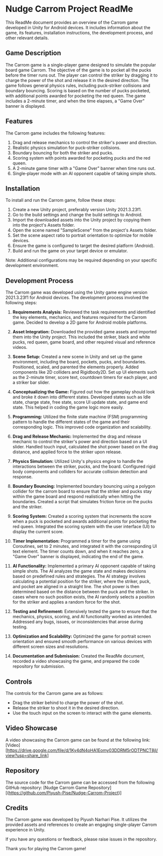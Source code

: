 # Nudge Carrom Project ReadMe

This ReadMe document provides an overview of the Carrom game developed in Unity for Android devices. It includes information about the game, its features, installation instructions, the development process, and other relevant details.

## Game Description

The Carrom game is a single-player game designed to simulate the popular board game Carrom. The objective of the game is to pocket all the pucks before the timer runs out. The player can control the striker by dragging it to charge the power of the shot and release it in the desired direction. The game follows general physics rules, including puck-striker collisions and boundary bouncing. Scoring is based on the number of pucks pocketed, with additional points awarded for pocketing the red queen. The game includes a 2-minute timer, and when the time elapses, a "Game Over" banner is displayed.

## Features

The Carrom game includes the following features:

1. Drag and release mechanics to control the striker's power and direction.
2. Realistic physics simulation for puck-striker collisions.
3. Boundary bouncing for both the striker and pucks.
4. Scoring system with points awarded for pocketing pucks and the red queen.
5. A 2-minute game timer with a "Game Over" banner when time runs out.
6. Single-player mode with an AI opponent capable of taking simple shots.

## Installation

To install and run the Carrom game, follow these steps:

1. Create a new Unity project, preferably version Unity 2021.3.23f1.
2. Go to the build settings and change the build settings to Android.
4. Import the downloaded assets into the Unity project by copying them into the project's Assets folder.
5. Open the scene named "SampleScene" from the project's Assets folder.
6. Set the scene aspect ratio to portrait orientation to optimize for mobile devices.
7. Ensure the game is configured to target the desired platform (Android).
8. Build and run the game on your target device or emulator.

Note: Additional configurations may be required depending on your specific development environment.

## Development Process

The Carrom game was developed using the Unity game engine version 2021.3.23f1 for Android devices. The development process involved the following steps:

1. **Requirements Analysis:** Reviewed the task requirements and identified the key elements, mechanics, and features required for the Carrom game. Decided to develop a 2D game for Android mobile platforms.

2. **Asset Integration:** Downloaded the provided game assets and imported them into the Unity project. This included the striker, black and white pucks, red queen, game board, and other required visual and reference videos.

3. **Scene Setup:** Created a new scene in Unity and set up the game environment, including the board, pockets, pucks, and boundaries. Positioned, scaled, and parented the elements properly. Added components like 2D colliders and Rigidbody2D. Set up UI elements such as the 2-minute timer, score text, countdown timers for each player, and a striker bar slider.

4. **Conceptualizing the Game:** Figured out how the gameplay should look and broke it down into different states. Developed states such as Idle state, charge state, free state, score UI update state, and game end state. This helped in coding the game logic more easily.

5. **Programming:** Utilized the finite state machine (FSM) programming pattern to handle the different states of the game and their corresponding logic. This improved code organization and scalability.

6. **Drag and Release Mechanic:** Implemented the drag and release mechanic to control the striker's power and direction based on a UI slider. Handled touch input, calculated the shot power based on the drag distance, and applied force to the striker upon release.

7. **Physics Simulation:** Utilized Unity's physics engine to handle the interactions between the striker, pucks, and the board. Configured rigid body components and colliders for accurate collision detection and response.

8. **Boundary Bouncing:** Implemented boundary bouncing using a polygon collider for the carrom board to ensure that the striker and pucks stay within the game board and respond realistically when hitting the boundaries. Created a script that simulates friction force on the pucks and the striker.

9. **Scoring System:** Created a scoring system that increments the score when a puck is pocketed and awards additional points for pocketing the red queen. Integrated the scoring system with the user interface (UI) to display the current score.

10. **Timer Implementation:** Programmed a timer for the game using Coroutines, set to 2 minutes, and integrated it with the corresponding UI text element. The timer counts down, and when it reaches zero, a "Game Over" banner is displayed, indicating the end of the game.

11. **AI Functionality:** Implemented a primary AI opponent capable of taking simple shots. The AI analyzes the game state and makes decisions based on predefined rules and strategies. The AI strategy involves calculating a potential position for the striker, where the striker, puck, and pocket are aligned in a straight line. The shot power is then determined based on the distance between the puck and the striker. In cases where no such position exists, the AI randomly selects a position for the striker and applies a random force for the shot.

12. **Testing and Refinement:** Extensively tested the game to ensure that the mechanics, physics, scoring, and AI functionality worked as intended. Addressed any bugs, issues, or inconsistencies that arose during testing.

13. **Optimization and Scalability:** Optimized the game for portrait screen orientation and ensured smooth performance on various devices with different screen sizes and resolutions.

14. **Documentation and Submission:** Created the ReadMe document, recorded a video showcasing the game, and prepared the code repository for submission.

## Controls

The controls for the Carrom game are as follows:

- Drag the striker behind to charge the power of the shot.
- Release the striker to shoot it in the desired direction.
- Use the touch input on the screen to interact with the game elements.

## Video Showcase

A video showcasing the Carrom game can be found at the following link: [Video][https://drive.google.com/file/d/1Ky4dN4oHA1Eomy03DDRM5rODTPNCT8jI/view?usp=share_link]

## Repository

The source code for the Carrom game can be accessed from the following GitHub repository: [Nudge Carrom Game Repository][(https://github.com/Piyush-Pise/Nudge-Carrom-Project)]

## Credits

The Carrom game was developed by Piyush Narhari Pise. It utilizes the provided assets and references to create an engaging single-player Carrom experience in Unity.

If you have any questions or feedback, please raise issues in the repository.

Thank you for playing the Carrom game!
